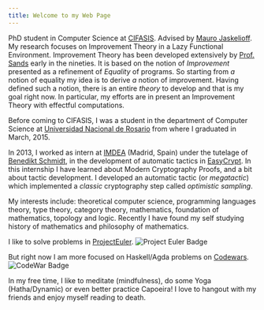 ```yaml
---
title: Welcome to my Web Page
---
```


PhD student in Computer Science at [CIFASIS](http://www.cifasis-conicet.gov.ar). Advised by
[Mauro Jaskelioff](http://www.fceia.unr.edu.ar/~mauro/). My research focuses on
Improvement Theory in a Lazy Functional Environment. Improvement Theory has been 
developed extensively by [Prof.
Sands](http://www.cse.chalmers.se/~dave/Homepage_David_Sands/Home.html) early in the nineties.
It is based on the notion of *Improvement* presented as a refinement of *Equality* of programs.
So starting from *a* notion of equality my idea is to derive *a* notion of
improvement. Having defined such a notion, there is an entire *theory* to
develop and that is my goal right now. In particular, my efforts are in present
an Improvement Theory with effectful computations.

Before coming to CIFASIS, I was a student in the department of Computer
Science at [Universidad Nacional de Rosario](http://web.fceia.unr.edu.ar/) from
where I graduated in March, 2015.

In 2013, I worked as intern at [IMDEA](https://software.imdea.org/) (Madrid,
Spain) under the tutelage of [Benedikt Schmidt](http://beschmi.net/), in the
development of automatic tactics in
[EasyCrypt](https://www.easycrypt.info/trac/). In this internship I have learned
about Modern Cryptography Proofs, and a bit about tactic development. I
developed an automatic tactic (or *megatactic*) which implemented a *classic*
cryptography step called *optimistic sampling*.

My interests include: theoretical computer science, programming languages
theory, type theory, category theory, mathematics, foundation of mathematics, topology
and logic. Recently I have found my self studying history of mathematics and philosophy of mathematics.

I like to solve problems in [ProjectEuler](https://projecteuler.net/).
![Project Euler Badge](https://projecteuler.net/profile/tinchos.png)

But right now I am more focused on Haskell/Agda problems on [Codewars](https://www.codewars.com/users/tinchos).
![CodeWar Badge](https://www.codewars.com/users/tinchos/badges/large)
<!-- I am part of project [QuickFuzz](http://quickfuzz.org/) and I like solving problems -->
<!-- in [ProjectEuler](https://projecteuler.net/) (thinking [problem 51](https://projecteuler.net/problem=51)). -->

In my free time, I like to meditate (mindfulness), do some Yoga
(Hatha/Dynamic) or even better practice Capoeira! I love to hangout with my
friends and enjoy myself reading to death.
